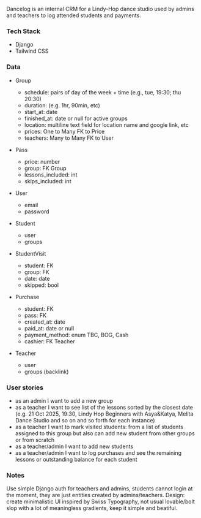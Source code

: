 


Dancelog is an internal CRM for a Lindy-Hop dance studio used by admins and teachers to log attended students and payments.

### Tech Stack

- Django
- Tailwind CSS

### Data

- Group
  - schedule: pairs of day of the week + time (e.g., tue, 19:30; thu 20:30)
  - duration: (e.g. 1hr, 90min, etc)
  - start_at: date
  - finished_at: date or null for active groups
  - location: multiline text field for location name and google link, etc
  - prices: One to Many FK to Price
  - teachers: Many to Many FK to User

- Pass
  - price: number
  - group: FK Group
  - lessons_included: int
  - skips_included: int

- User
  - email
  - password

- Student
  - user
  - groups

- StudentVisit
  - student: FK
  - group: FK
  - date: date
  - skipped: bool

- Purchase
  - student: FK
  - pass: FK
  - created_at: date
  - paid_at: date or null
  - payment_method: enum TBC, BOG, Cash
  - cashier: FK Teacher

- Teacher
  - user
  - groups (backlink)

### User stories

- as an admin I want to add a new group
- as a teacher I want to see list of the lessons sorted by the closest date (e.g. 21 Oct 2025, 19:30, Lindy Hop Beginners with Asya&Katya, Melita Dance Studio and so on and so forth for each instance)
- as a teacher I want to mark visited students: from a list of students assigned to this group but also can add new student from other groups or from scratch
- as a teacher/admin I want to add new students
- as a teacher/admin I want to log purchases and see the remaining lessons or outstanding balance for each student

### Notes

Use simple Django auth for teachers and admins, students cannot login at the moment, they are just entities created by admins/teachers. Design: create minimalistic UI inspired by Swiss Typography, not usual lovable/bolt slop with a lot of meaningless gradients, keep it simple and beatiful.